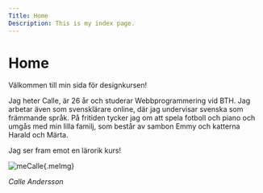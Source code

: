 ```yaml
---
Title: Home
Description: This is my index page.
---
```


Home
==========================

Välkommen till min sida för designkursen!

Jag heter Calle, är 26 år och studerar Webbprogrammering vid BTH. Jag arbetar även som svensklärare online, där jag undervisar svenska som främmande språk. På fritiden tycker jag om att spela fotboll och piano och umgås med min lilla familj, som består av sambon Emmy och katterna Harald och Märta.

Jag ser fram emot en lärorik kurs!

![meCalle](%assets_url%/img/meCalle.jpg){.meImg}

_Calle Andersson_
